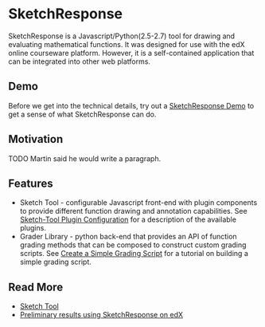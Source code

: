 SketchResponse
==============

SketchResponse is a Javascript/Python(2.5-2.7) tool for drawing and evaluating
mathematical functions. It was designed for use with the edX online
courseware platform. However, it is a self-contained application that can be
integrated into other web platforms.

## Demo

Before we get into the technical details, try out a [SketchResponse Demo](http://web.mit.edu/~jfrench/www/#demo) to get a sense of what SketchResponse can do.

Motivation
----------

TODO Martin said he would write a paragraph.

Features
--------

- Sketch Tool - configurable Javascript front-end with plugin components to provide different
function drawing and annotation capabilities. See
[Sketch-Tool Plugin Configuration](probconfig_plugins.md) for a description of the available
plugins.
- Grader Library - python back-end that provides an API of function grading methods that
can be composed to construct custom grading scripts. See
[Create a Simple Grading Script](simple_grader.md) for a tutorial on building
a simple grading script.

Read More
---------

* [Sketch Tool](http://web.mit.edu/~jfrench/www/pdf/sketchinput_paper.pdf)
* [Preliminary results using SketchResponse on edX](http://web.mit.edu/~jfrench/www/pdf/sketch_results.pdf)